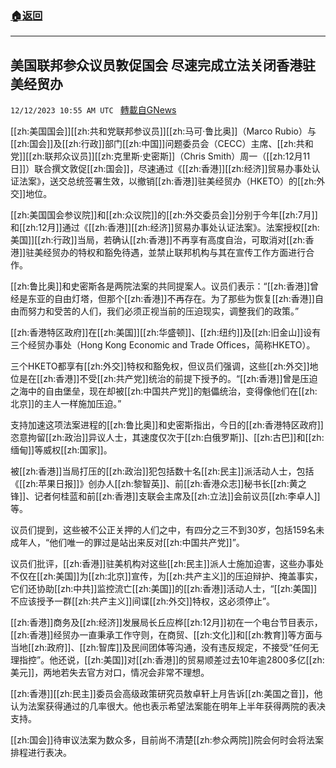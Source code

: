 ###  [:house:返回](README.md)
---


## 美国联邦参众议员敦促国会 尽速完成立法关闭香港驻美经贸办
`12/12/2023 10:55 AM UTC ` [轉載自GNews](https://gnews.org/articles/2099837)

[[zh:美国国会]][[zh:共和党联邦参议员]][[zh:马可·鲁比奥]]（Marco Rubio）与[[zh:国会]]及[[zh:行政]]部门[[zh:中国]]问题委员会（CECC）主席、[[zh:共和党]][[zh:联邦众议员]][[zh:克里斯·史密斯]]（Chris Smith）周一（[[zh:12月11日]]）联合撰文敦促[[zh:国会]]，尽速通过《[[zh:香港]][[zh:经济]]贸易办事处认证法案》，送交总统签署生效，以撤销[[zh:香港]]驻美经贸办（HKETO）的[[zh:外交]]地位。

[[zh:美国国会参议院]]和[[zh:众议院]]的[[zh:外交委员会]]分别于今年[[zh:7月]]和[[zh:12月]]通过《[[zh:香港]][[zh:经济]]贸易办事处认证法案》。法案授权[[zh:美国]][[zh:行政]]当局，若确认[[zh:香港]]不再享有高度自治，可取消对[[zh:香港]]驻美经贸办的特权和豁免待遇，並禁止联邦机构与其在宣传工作方面进行合作。

[[zh:鲁比奥]]和史密斯各是两院法案的共同提案人。议员们表示：“[[zh:香港]]曾经是东亚的自由灯塔，但那个[[zh:香港]]不再存在。为了那些为恢复[[zh:香港]]自由而努力和受苦的人们，我们必须正视当前的压迫现实，调整我们的政策。”

[[zh:香港特区政府]]在[[zh:美国]][[zh:华盛顿]]、[[zh:纽约]]及[[zh:旧金山]]设有三个经贸办事处（Hong Kong Economic and Trade Offices，简称HKETO）。

三个HKETO都享有[[zh:外交]]特权和豁免权，但议员们强调，这些[[zh:外交]]地位是在[[zh:香港]]不受[[zh:共产党]]统治的前提下授予的。“[[zh:香港]]曾是压迫之海中的自由堡垒，现在却被[[zh:中国共产党]]的魁儡统治，变得像他们在[[zh:北京]]的主人一样施加压迫。”

支持加速这项法案进程的[[zh:鲁比奥]]和史密斯指出，今日的[[zh:香港特区政府]]恣意拘留[[zh:政治]]异议人士，其速度仅次于[[zh:白俄罗斯]]、[[zh:古巴]]和[[zh:缅甸]]等威权[[zh:国家]]。

被[[zh:香港]]当局打压的[[zh:政治]]犯包括数十名[[zh:民主]]派活动人士，包括《[[zh:苹果日报]]》创办人[[zh:黎智英]]、前[[zh:香港众志]]秘书长[[zh:黄之锋]]、记者何桂蓝和前[[zh:香港]]支联会主席及[[zh:立法]]会前议员[[zh:李卓人]]等。

议员们提到，这些被不公正关押的人们之中，有四分之三不到30岁，包括159名未成年人，“他们唯一的罪过是站出来反对[[zh:中国共产党]]”。

议员们批评，[[zh:香港]]驻美机构对这些[[zh:民主]]派人士施加迫害，这些办事处不仅在[[zh:美国]]为[[zh:北京]]宣传，为[[zh:共产主义]]的压迫辩护、掩盖事实，它们还协助[[zh:中共]]监控流亡[[zh:美国]]的[[zh:香港]]活动人士，“[[zh:美国]]不应该授予一群[[zh:共产主义]]间谍[[zh:外交]]特权，这必须停止”。

[[zh:香港]]商务及[[zh:经济]]发展局长丘应桦[[zh:12月]]初在一个电台节目表示，[[zh:香港]]经贸办一直秉承工作守则，在商贸、[[zh:文化]]和[[zh:教育]]等方面与当地[[zh:政府]]、[[zh:智库]]及民间团体等沟通，没有违反规定，不接受“任何无理指控”。他还说，[[zh:美国]]对[[zh:香港]]的贸易顺差过去10年逾2800多亿[[zh:美元]]，两地若失去官方对口，情况会非常不理想。

[[zh:香港]][[zh:民主]]委员会高级政策研究员敖卓轩上月告诉[[zh:美国之音]]，他认为法案获得通过的几率很大。他也表示希望法案能在明年上半年获得两院的表决支持。

[[zh:国会]]待审议法案为数众多，目前尚不清楚[[zh:参众两院]]院会何时会将法案排程进行表决。
